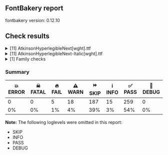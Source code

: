 ## FontBakery report

fontbakery version: 0.12.10





## Check results



<details><summary>[11] AtkinsonHyperlegibleNext[wght].ttf</summary>
<div>
<details>
    <summary>🔥 <b>FAIL</b> Combined length of family and style must not exceed 32 characters. <a href="https://fontbakery.readthedocs.io/en/stable/fontbakery/checks/googlefonts.name.html#"></a></summary>
    <div>







* 🔥 **FAIL** <p>Variable font instance name 'Atkinson Hyperlegible Next ExtraLight' formed by space-separated concatenation of font family name (nameID 1) and instance subfamily nameID 257 exceeds 32 characters.</p>
<p>This has been found to cause shaping issues for some accented letters in Microsoft Word on Windows 10 and 11.</p>
 [code: instance-too-long]



* 🔥 **FAIL** <p>Variable font instance name 'Atkinson Hyperlegible Next ExtraLight' formed by space-separated concatenation of font family name (nameID 1) and instance subfamily nameID 257 exceeds 32 characters.</p>
<p>This has been found to cause shaping issues for some accented letters in Microsoft Word on Windows 10 and 11.</p>
 [code: instance-too-long]



* 🔥 **FAIL** <p>Variable font instance name 'Atkinson Hyperlegible Next Regular' formed by space-separated concatenation of font family name (nameID 1) and instance subfamily nameID 261 exceeds 32 characters.</p>
<p>This has been found to cause shaping issues for some accented letters in Microsoft Word on Windows 10 and 11.</p>
 [code: instance-too-long]



* 🔥 **FAIL** <p>Variable font instance name 'Atkinson Hyperlegible Next Regular' formed by space-separated concatenation of font family name (nameID 1) and instance subfamily nameID 261 exceeds 32 characters.</p>
<p>This has been found to cause shaping issues for some accented letters in Microsoft Word on Windows 10 and 11.</p>
 [code: instance-too-long]



* 🔥 **FAIL** <p>Variable font instance name 'Atkinson Hyperlegible Next Medium' formed by space-separated concatenation of font family name (nameID 1) and instance subfamily nameID 263 exceeds 32 characters.</p>
<p>This has been found to cause shaping issues for some accented letters in Microsoft Word on Windows 10 and 11.</p>
 [code: instance-too-long]



* 🔥 **FAIL** <p>Variable font instance name 'Atkinson Hyperlegible Next Medium' formed by space-separated concatenation of font family name (nameID 1) and instance subfamily nameID 263 exceeds 32 characters.</p>
<p>This has been found to cause shaping issues for some accented letters in Microsoft Word on Windows 10 and 11.</p>
 [code: instance-too-long]



* 🔥 **FAIL** <p>Variable font instance name 'Atkinson Hyperlegible Next SemiBold' formed by space-separated concatenation of font family name (nameID 1) and instance subfamily nameID 265 exceeds 32 characters.</p>
<p>This has been found to cause shaping issues for some accented letters in Microsoft Word on Windows 10 and 11.</p>
 [code: instance-too-long]



* 🔥 **FAIL** <p>Variable font instance name 'Atkinson Hyperlegible Next SemiBold' formed by space-separated concatenation of font family name (nameID 1) and instance subfamily nameID 265 exceeds 32 characters.</p>
<p>This has been found to cause shaping issues for some accented letters in Microsoft Word on Windows 10 and 11.</p>
 [code: instance-too-long]



* 🔥 **FAIL** <p>Variable font instance name 'Atkinson Hyperlegible Next ExtraBold' formed by space-separated concatenation of font family name (nameID 1) and instance subfamily nameID 269 exceeds 32 characters.</p>
<p>This has been found to cause shaping issues for some accented letters in Microsoft Word on Windows 10 and 11.</p>
 [code: instance-too-long]



* 🔥 **FAIL** <p>Variable font instance name 'Atkinson Hyperlegible Next ExtraBold' formed by space-separated concatenation of font family name (nameID 1) and instance subfamily nameID 269 exceeds 32 characters.</p>
<p>This has been found to cause shaping issues for some accented letters in Microsoft Word on Windows 10 and 11.</p>
 [code: instance-too-long]



* ⚠️ **WARN** <p>Name ID 6 'AtkinsonHyperlegibleNext-Regular' exceeds 27 characters. This has been found to cause problems with PostScript printers, especially on Mac platforms.</p>
 [code: nameid6-too-long]



</div>
</details>

<details>
    <summary>🔥 <b>FAIL</b> Check Google Fonts glyph coverage. <a href="https://fontbakery.readthedocs.io/en/stable/fontbakery/checks/googlefonts.glyphset.html#"></a></summary>
    <div>







* 🔥 **FAIL** <p>Missing required codepoints:</p>
<pre><code>- 0x0060 (GRAVE ACCENT)


- 0x00A8 (DIAERESIS)


- 0x00AF (MACRON)


- 0x00B4 (ACUTE ACCENT)


- 0x00B8 (CEDILLA)


- 0x0139 (LATIN CAPITAL LETTER L WITH ACUTE)


- 0x013A (LATIN SMALL LETTER L WITH ACUTE)


- 0x02C6 (MODIFIER LETTER CIRCUMFLEX ACCENT)


- 0x02C7 (CARON)


- 0x02D8 (BREVE)


- 0x02D9 (DOT ABOVE)


- 0x02DA (RING ABOVE)


- 0x02DB (OGONEK)


- 0x02DC (SMALL TILDE)


- 0x02DD (DOUBLE ACUTE ACCENT)
</code></pre>
 [code: missing-codepoints]



</div>
</details>

<details>
    <summary>⚠️ <b>WARN</b> Check math signs have the same width. <a href="https://fontbakery.readthedocs.io/en/stable/fontbakery/checks/universal.html#"></a></summary>
    <div>







* ⚠️ **WARN** <p>The most common width is 606 among a set of 3 math glyphs.
The following math glyphs have a different width, though:</p>
<p>Width = 553:
greater, less</p>
<p>Width = 628:
equal, notequal</p>
<p>Width = 602:
logicalnot</p>
<p>Width = 579:
lessequal, plusminus, greaterequal</p>
<p>Width = 532:
multiply</p>
<p>Width = 554:
approxequal</p>
 [code: width-outliers]



</div>
</details>

<details>
    <summary>⚠️ <b>WARN</b> Check font contains no unreachable glyphs <a href="https://fontbakery.readthedocs.io/en/stable/fontbakery/checks/universal.glyphset.html#"></a></summary>
    <div>







* ⚠️ **WARN** <p>The following glyphs could not be reached by codepoint or substitution rules:</p>
<pre><code>- uni0328.alt
</code></pre>
 [code: unreachable-glyphs]



</div>
</details>

<details>
    <summary>⚠️ <b>WARN</b> Validate size, and resolution of article images, and ensure article page has minimum length and includes visual assets. <a href="https://fontbakery.readthedocs.io/en/stable/fontbakery/checks/googlefonts.article.html#"></a></summary>
    <div>







* ⚠️ **WARN** <p>Family metadata at fonts/variable does not have an article.</p>
 [code: lacks-article]



</div>
</details>

<details>
    <summary>⚠️ <b>WARN</b> Check for codepoints not covered by METADATA subsets. <a href="https://fontbakery.readthedocs.io/en/stable/fontbakery/checks/googlefonts.subsets.html#"></a></summary>
    <div>







* ⚠️ **WARN** <p>The following codepoints supported by the font are not covered by
any subsets defined in the font's metadata file, and will never
be served. You can solve this by either manually adding additional
subset declarations to METADATA.pb, or by editing the glyphset
definitions.</p>
<ul>
<li>U+0302 COMBINING CIRCUMFLEX ACCENT: try adding one of: cherokee, math, tifinagh, coptic</li>
<li>U+0306 COMBINING BREVE: try adding one of: tifinagh, old-permic</li>
<li>U+0307 COMBINING DOT ABOVE: try adding one of: hebrew, malayalam, syriac, coptic, duployan, old-permic, canadian-aboriginal, tifinagh, todhri, math, tai-le</li>
<li>U+030A COMBINING RING ABOVE: try adding one of: syriac, duployan</li>
<li>U+030B COMBINING DOUBLE ACUTE ACCENT: try adding one of: cherokee, osage</li>
<li>U+030C COMBINING CARON: try adding one of: cherokee, tai-le</li>
<li>U+0312 COMBINING TURNED COMMA ABOVE: try adding math</li>
<li>U+0326 COMBINING COMMA BELOW: try adding math</li>
<li>U+0327 COMBINING CEDILLA: try adding math</li>
<li>U+0328 COMBINING OGONEK: not included in any glyphset definition</li>
<li>U+0394 GREEK CAPITAL LETTER DELTA: try adding one of: math, elbasan, greek</li>
<li>U+03A9 GREEK CAPITAL LETTER OMEGA: try adding one of: math, elbasan, greek</li>
<li>U+03BC GREEK SMALL LETTER MU: try adding one of: math, greek</li>
<li>U+03C0 GREEK SMALL LETTER PI: try adding one of: math, greek, yi</li>
<li>U+2021 DOUBLE DAGGER: try adding adlam</li>
<li>U+2030 PER MILLE SIGN: try adding adlam</li>
<li>U+212E ESTIMATED SYMBOL: try adding math</li>
<li>U+2202 PARTIAL DIFFERENTIAL: try adding math</li>
<li>U+220F N-ARY PRODUCT: try adding math</li>
<li>U+2211 N-ARY SUMMATION: try adding math</li>
<li>U+2219 BULLET OPERATOR: try adding one of: symbols, math, tai-tham, yi</li>
<li>U+221A SQUARE ROOT: try adding math</li>
<li>U+221E INFINITY: try adding math</li>
<li>U+222B INTEGRAL: try adding math</li>
<li>U+2248 ALMOST EQUAL TO: try adding math</li>
<li>U+2260 NOT EQUAL TO: try adding math</li>
<li>U+2264 LESS-THAN OR EQUAL TO: try adding math</li>
<li>U+2265 GREATER-THAN OR EQUAL TO: try adding math</li>
<li>U+25CA LOZENGE: try adding one of: symbols, math</li>
<li>U+266A EIGHTH NOTE: try adding one of: symbols, music</li>
</ul>
<p>Or you can add the above codepoints to one of the subsets supported by the font: <code>latin</code>, <code>latin-ext</code></p>
 [code: unreachable-subsetting]



</div>
</details>

<details>
    <summary>⚠️ <b>WARN</b> Ensure dotted circle glyph is present and can attach marks. <a href="https://fontbakery.readthedocs.io/en/stable/fontbakery/checks/shaping.html#"></a></summary>
    <div>







* ⚠️ **WARN** <p>No dotted circle glyph present</p>
 [code: missing-dotted-circle]



</div>
</details>

<details>
    <summary>⚠️ <b>WARN</b> Ensure soft_dotted characters lose their dot when combined with marks that replace the dot. <a href="https://fontbakery.readthedocs.io/en/stable/fontbakery/checks/shaping.html#"></a></summary>
    <div>







* ⚠️ **WARN** <p>The dot of soft dotted characters used in orthographies <em>must</em> disappear in the following strings: į̀ į́ į̂ į̃ į̄ į̌</p>
<p>The dot of soft dotted characters <em>should</em> disappear in other cases, for example: į̆ į̇ į̈ į̊ į̋ į̒ į̦̀ į̦́ į̦̂ į̦̃ į̦̄ į̦̆ į̦̇ į̦̈ į̦̊ į̦̋ į̦̌ į̦̒ į̧̀ į̧́</p>
<p>Your font fully covers the following languages that require the soft-dotted feature: Lithuanian (Latn, 2,357,094 speakers), Dutch (Latn, 31,709,104 speakers).</p>
<p>Your font does <em>not</em> cover the following languages that require the soft-dotted feature: Ekpeye (Latn, 226,000 speakers), Belarusian (Cyrl, 10,064,517 speakers), Gulay (Latn, 250,478 speakers), Basaa (Latn, 332,940 speakers), Lugbara (Latn, 2,200,000 speakers), Bete-Bendi (Latn, 100,000 speakers), Mango (Latn, 77,000 speakers), Teke-Ebo (Latn, 260,000 speakers), Ukrainian (Cyrl, 29,273,587 speakers), Makaa (Latn, 221,000 speakers), Mundani (Latn, 34,000 speakers), Ejagham (Latn, 120,000 speakers), Yala (Latn, 200,000 speakers), Kpelle, Guinea (Latn, 622,000 speakers), Vute (Latn, 21,000 speakers), Avokaya (Latn, 100,000 speakers), Ebira (Latn, 2,200,000 speakers), Navajo (Latn, 166,319 speakers), Dii (Latn, 71,000 speakers), Nateni (Latn, 100,000 speakers), Southern Kisi (Latn, 360,000 speakers), Han (Latn, 6 speakers), Igbo (Latn, 27,823,640 speakers), Zapotec (Latn, 490,000 speakers), Cicipu (Latn, 44,000 speakers), Nzakara (Latn, 50,000 speakers), Ma’di (Latn, 584,000 speakers), Ijo, Southeast (Latn, 2,471,000 speakers), South Central Banda (Latn, 244,000 speakers), Ngbaka (Latn, 1,020,000 speakers), Bafut (Latn, 158,146 speakers), Kaska (Latn, 125 speakers), Fur (Latn, 1,230,163 speakers), Heiltsuk (Latn, 300 speakers), Aghem (Latn, 38,843 speakers), Sar (Latn, 500,000 speakers), Kom (Latn, 360,685 speakers), Mfumte (Latn, 79,000 speakers), Dan (Latn, 1,099,244 speakers), Koonzime (Latn, 40,000 speakers).</p>
 [code: soft-dotted]



</div>
</details>

<details>
    <summary>⚠️ <b>WARN</b> Are there any misaligned on-curve points? <a href="https://fontbakery.readthedocs.io/en/stable/fontbakery/checks/outline.html#"></a></summary>
    <div>







* ⚠️ **WARN** <p>The following glyphs have on-curve points which have potentially incorrect y coordinates:</p>
<pre><code>* Aogonek (U+0104): X=515.0,Y=2.0 (should be at baseline 0?)

* Aogonek (U+0104): X=515.0,Y=2.0 (should be at baseline 0?)

* S (U+0053): X=202.5,Y=666.5 (should be at cap-height 668?)

* S (U+0053): X=392.0,Y=666.5 (should be at cap-height 668?)

* Sacute (U+015A): X=202.5,Y=666.5 (should be at cap-height 668?)

* Sacute (U+015A): X=392.0,Y=666.5 (should be at cap-height 668?)

* Scaron (U+0160): X=202.5,Y=666.5 (should be at cap-height 668?)

* Scaron (U+0160): X=392.0,Y=666.5 (should be at cap-height 668?)

* Scedilla (U+015E): X=202.5,Y=666.5 (should be at cap-height 668?)

* Scedilla (U+015E): X=392.0,Y=666.5 (should be at cap-height 668?)

* uni0218 (U+0218): X=202.5,Y=666.5 (should be at cap-height 668?)

* uni0218 (U+0218): X=392.0,Y=666.5 (should be at cap-height 668?)

* Uring (U+016E): X=345.0,Y=670.0 (should be at cap-height 668?)

* Uring (U+016E): X=345.0,Y=670.0 (should be at cap-height 668?)

* aacute (U+00E1): X=390.0,Y=670.0 (should be at cap-height 668?)

* agrave (U+00E0): X=126.0,Y=670.0 (should be at cap-height 668?)

* b (U+0062): X=247.5,Y=-1.5 (should be at baseline 0?)

* cacute (U+0107): X=404.0,Y=670.0 (should be at cap-height 668?)

* dcaron (U+010F): X=651.5,Y=667.5 (should be at cap-height 668?)

* eacute (U+00E9): X=413.0,Y=670.0 (should be at cap-height 668?)

* egrave (U+00E8): X=149.0,Y=670.0 (should be at cap-height 668?)

* uni0123 (U+0123): X=215.0,Y=666.0 (should be at cap-height 668?)

* uni0123 (U+0123): X=281.0,Y=670.0 (should be at cap-height 668?)

* iacute (U+00ED): X=260.0,Y=670.0 (should be at cap-height 668?)

* igrave (U+00EC): X=-4.0,Y=670.0 (should be at cap-height 668?)

* ij (U+0133): X=423.0,Y=-1.0 (should be at baseline 0?)

* j (U+006A): X=171.0,Y=-1.0 (should be at baseline 0?)

* uni0237 (U+0237): X=171.0,Y=-1.0 (should be at baseline 0?)

* uni006A0301: X=171.0,Y=-1.0 (should be at baseline 0?)

* uni006A0301: X=261.0,Y=670.0 (should be at cap-height 668?)

* lcaron (U+013E): X=309.5,Y=668.5 (should be at cap-height 668?)

* nacute (U+0144): X=407.0,Y=670.0 (should be at cap-height 668?)

* oacute (U+00F3): X=406.0,Y=670.0 (should be at cap-height 668?)

* ograve (U+00F2): X=142.0,Y=670.0 (should be at cap-height 668?)

* p (U+0070): X=247.5,Y=-1.5 (should be at baseline 0?)

* thorn (U+00FE): X=247.5,Y=-1.5 (should be at baseline 0?)

* racute (U+0155): X=335.0,Y=670.0 (should be at cap-height 668?)

* s (U+0073): X=154.5,Y=1.5 (should be at baseline 0?)

* sacute (U+015B): X=154.5,Y=1.5 (should be at baseline 0?)

* sacute (U+015B): X=368.0,Y=670.0 (should be at cap-height 668?)

* scaron (U+0161): X=154.5,Y=1.5 (should be at baseline 0?)

* uni0219 (U+0219): X=154.5,Y=1.5 (should be at baseline 0?)

* uacute (U+00FA): X=402.0,Y=670.0 (should be at cap-height 668?)

* ugrave (U+00F9): X=138.0,Y=670.0 (should be at cap-height 668?)

* wacute (U+1E83): X=474.0,Y=670.0 (should be at cap-height 668?)

* wgrave (U+1E81): X=210.0,Y=670.0 (should be at cap-height 668?)

* y (U+0079): X=189.0,Y=-1.0 (should be at baseline 0?)

* yacute (U+00FD): X=189.0,Y=-1.0 (should be at baseline 0?)

* yacute (U+00FD): X=357.0,Y=670.0 (should be at cap-height 668?)

* ycircumflex (U+0177): X=189.0,Y=-1.0 (should be at baseline 0?)

* ydieresis (U+00FF): X=189.0,Y=-1.0 (should be at baseline 0?)

* ygrave (U+1EF3): X=189.0,Y=-1.0 (should be at baseline 0?)

* ygrave (U+1EF3): X=93.0,Y=670.0 (should be at cap-height 668?)

* zacute (U+017A): X=362.0,Y=670.0 (should be at cap-height 668?)

* ordfeminine (U+00AA): X=110.5,Y=670.0 (should be at cap-height 668?)

* uni03BC (U+03BC): X=200.0,Y=2.0 (should be at baseline 0?)

* three (U+0033): X=362.5,Y=670.0 (should be at cap-height 668?)

* three.tf: X=404.5,Y=670.0 (should be at cap-height 668?)

* threequarters (U+00BE): X=254.0,Y=668.5 (should be at cap-height 668?)

* exclamdown (U+00A1): X=98.0,Y=2.0 (should be at baseline 0?)

* exclamdown (U+00A1): X=188.0,Y=2.0 (should be at baseline 0?)

* at (U+0040): X=532.0,Y=1.0 (should be at baseline 0?)

* ampersand (U+0026): X=420.5,Y=666.0 (should be at cap-height 668?)

* gravecomb (U+0300): X=40.0,Y=670.0 (should be at cap-height 668?)

* acutecomb (U+0301): X=203.0,Y=670.0 (should be at cap-height 668?)

* uni030C.alt: X=137.5,Y=666.5 (should be at cap-height 668?)

* uni0312 (U+0312): X=40.0,Y=666.0 (should be at cap-height 668?)

* uni0312 (U+0312): X=106.0,Y=670.0 (should be at cap-height 668?)
</code></pre>
 [code: found-misalignments]



</div>
</details>

<details>
    <summary>⚠️ <b>WARN</b> Ensure fonts have ScriptLangTags declared on the 'meta' table. <a href="https://fontbakery.readthedocs.io/en/stable/fontbakery/checks/googlefonts.meta.html#"></a></summary>
    <div>







* ⚠️ **WARN** <p>This font file does not have a 'meta' table.</p>
 [code: lacks-meta-table]



</div>
</details>

<details>
    <summary>⚠️ <b>WARN</b> Checking OS/2 achVendID. <a href="https://fontbakery.readthedocs.io/en/stable/fontbakery/checks/googlefonts.os2.html#"></a></summary>
    <div>







* ⚠️ **WARN** <p>OS/2 VendorID value 'NONE' is not yet recognized. If you registered it recently, then it's safe to ignore this warning message. Otherwise, you should set it to your own unique 4 character code, and register it with Microsoft at <a href="https://www.microsoft.com/typography/links/vendorlist.aspx">https://www.microsoft.com/typography/links/vendorlist.aspx</a></p>
 [code: unknown]



</div>
</details>
</div>
</details>

<details><summary>[11] AtkinsonHyperlegibleNext-Italic[wght].ttf</summary>
<div>
<details>
    <summary>🔥 <b>FAIL</b> Combined length of family and style must not exceed 32 characters. <a href="https://fontbakery.readthedocs.io/en/stable/fontbakery/checks/googlefonts.name.html#"></a></summary>
    <div>







* 🔥 **FAIL** <p>Variable font instance name 'Atkinson Hyperlegible Next ExtraLight Italic' formed by space-separated concatenation of font family name (nameID 1) and instance subfamily nameID 257 exceeds 32 characters.</p>
<p>This has been found to cause shaping issues for some accented letters in Microsoft Word on Windows 10 and 11.</p>
 [code: instance-too-long]



* 🔥 **FAIL** <p>Variable font instance name 'Atkinson Hyperlegible Next ExtraLight Italic' formed by space-separated concatenation of font family name (nameID 1) and instance subfamily nameID 257 exceeds 32 characters.</p>
<p>This has been found to cause shaping issues for some accented letters in Microsoft Word on Windows 10 and 11.</p>
 [code: instance-too-long]



* 🔥 **FAIL** <p>Variable font instance name 'Atkinson Hyperlegible Next Light Italic' formed by space-separated concatenation of font family name (nameID 1) and instance subfamily nameID 259 exceeds 32 characters.</p>
<p>This has been found to cause shaping issues for some accented letters in Microsoft Word on Windows 10 and 11.</p>
 [code: instance-too-long]



* 🔥 **FAIL** <p>Variable font instance name 'Atkinson Hyperlegible Next Light Italic' formed by space-separated concatenation of font family name (nameID 1) and instance subfamily nameID 259 exceeds 32 characters.</p>
<p>This has been found to cause shaping issues for some accented letters in Microsoft Word on Windows 10 and 11.</p>
 [code: instance-too-long]



* 🔥 **FAIL** <p>Variable font instance name 'Atkinson Hyperlegible Next Italic' formed by space-separated concatenation of font family name (nameID 1) and instance subfamily nameID 261 exceeds 32 characters.</p>
<p>This has been found to cause shaping issues for some accented letters in Microsoft Word on Windows 10 and 11.</p>
 [code: instance-too-long]



* 🔥 **FAIL** <p>Variable font instance name 'Atkinson Hyperlegible Next Italic' formed by space-separated concatenation of font family name (nameID 1) and instance subfamily nameID 261 exceeds 32 characters.</p>
<p>This has been found to cause shaping issues for some accented letters in Microsoft Word on Windows 10 and 11.</p>
 [code: instance-too-long]



* 🔥 **FAIL** <p>Variable font instance name 'Atkinson Hyperlegible Next Medium Italic' formed by space-separated concatenation of font family name (nameID 1) and instance subfamily nameID 263 exceeds 32 characters.</p>
<p>This has been found to cause shaping issues for some accented letters in Microsoft Word on Windows 10 and 11.</p>
 [code: instance-too-long]



* 🔥 **FAIL** <p>Variable font instance name 'Atkinson Hyperlegible Next Medium Italic' formed by space-separated concatenation of font family name (nameID 1) and instance subfamily nameID 263 exceeds 32 characters.</p>
<p>This has been found to cause shaping issues for some accented letters in Microsoft Word on Windows 10 and 11.</p>
 [code: instance-too-long]



* 🔥 **FAIL** <p>Variable font instance name 'Atkinson Hyperlegible Next SemiBold Italic' formed by space-separated concatenation of font family name (nameID 1) and instance subfamily nameID 265 exceeds 32 characters.</p>
<p>This has been found to cause shaping issues for some accented letters in Microsoft Word on Windows 10 and 11.</p>
 [code: instance-too-long]



* 🔥 **FAIL** <p>Variable font instance name 'Atkinson Hyperlegible Next SemiBold Italic' formed by space-separated concatenation of font family name (nameID 1) and instance subfamily nameID 265 exceeds 32 characters.</p>
<p>This has been found to cause shaping issues for some accented letters in Microsoft Word on Windows 10 and 11.</p>
 [code: instance-too-long]



* 🔥 **FAIL** <p>Variable font instance name 'Atkinson Hyperlegible Next Bold Italic' formed by space-separated concatenation of font family name (nameID 1) and instance subfamily nameID 267 exceeds 32 characters.</p>
<p>This has been found to cause shaping issues for some accented letters in Microsoft Word on Windows 10 and 11.</p>
 [code: instance-too-long]



* 🔥 **FAIL** <p>Variable font instance name 'Atkinson Hyperlegible Next Bold Italic' formed by space-separated concatenation of font family name (nameID 1) and instance subfamily nameID 267 exceeds 32 characters.</p>
<p>This has been found to cause shaping issues for some accented letters in Microsoft Word on Windows 10 and 11.</p>
 [code: instance-too-long]



* 🔥 **FAIL** <p>Variable font instance name 'Atkinson Hyperlegible Next ExtraBold Italic' formed by space-separated concatenation of font family name (nameID 1) and instance subfamily nameID 269 exceeds 32 characters.</p>
<p>This has been found to cause shaping issues for some accented letters in Microsoft Word on Windows 10 and 11.</p>
 [code: instance-too-long]



* 🔥 **FAIL** <p>Variable font instance name 'Atkinson Hyperlegible Next ExtraBold Italic' formed by space-separated concatenation of font family name (nameID 1) and instance subfamily nameID 269 exceeds 32 characters.</p>
<p>This has been found to cause shaping issues for some accented letters in Microsoft Word on Windows 10 and 11.</p>
 [code: instance-too-long]



* ⚠️ **WARN** <p>Name ID 6 'AtkinsonHyperlegibleNext-Italic' exceeds 27 characters. This has been found to cause problems with PostScript printers, especially on Mac platforms.</p>
 [code: nameid6-too-long]



</div>
</details>

<details>
    <summary>🔥 <b>FAIL</b> Check Google Fonts glyph coverage. <a href="https://fontbakery.readthedocs.io/en/stable/fontbakery/checks/googlefonts.glyphset.html#"></a></summary>
    <div>







* 🔥 **FAIL** <p>Missing required codepoints:</p>
<pre><code>- 0x0060 (GRAVE ACCENT)


- 0x00A8 (DIAERESIS)


- 0x00AF (MACRON)


- 0x00B4 (ACUTE ACCENT)


- 0x00B8 (CEDILLA)


- 0x0139 (LATIN CAPITAL LETTER L WITH ACUTE)


- 0x013A (LATIN SMALL LETTER L WITH ACUTE)


- 0x02C6 (MODIFIER LETTER CIRCUMFLEX ACCENT)


- 0x02C7 (CARON)


- 0x02D8 (BREVE)


- 0x02D9 (DOT ABOVE)


- 0x02DA (RING ABOVE)


- 0x02DB (OGONEK)


- 0x02DC (SMALL TILDE)


- 0x02DD (DOUBLE ACUTE ACCENT)
</code></pre>
 [code: missing-codepoints]



</div>
</details>

<details>
    <summary>⚠️ <b>WARN</b> Check math signs have the same width. <a href="https://fontbakery.readthedocs.io/en/stable/fontbakery/checks/universal.html#"></a></summary>
    <div>







* ⚠️ **WARN** <p>The most common width is 606 among a set of 3 math glyphs.
The following math glyphs have a different width, though:</p>
<p>Width = 553:
greater, less</p>
<p>Width = 628:
equal, notequal</p>
<p>Width = 602:
logicalnot</p>
<p>Width = 579:
lessequal, plusminus, greaterequal</p>
<p>Width = 531:
multiply</p>
<p>Width = 554:
approxequal</p>
 [code: width-outliers]



</div>
</details>

<details>
    <summary>⚠️ <b>WARN</b> Check font contains no unreachable glyphs <a href="https://fontbakery.readthedocs.io/en/stable/fontbakery/checks/universal.glyphset.html#"></a></summary>
    <div>







* ⚠️ **WARN** <p>The following glyphs could not be reached by codepoint or substitution rules:</p>
<pre><code>- uni0328.alt
</code></pre>
 [code: unreachable-glyphs]



</div>
</details>

<details>
    <summary>⚠️ <b>WARN</b> Validate size, and resolution of article images, and ensure article page has minimum length and includes visual assets. <a href="https://fontbakery.readthedocs.io/en/stable/fontbakery/checks/googlefonts.article.html#"></a></summary>
    <div>







* ⚠️ **WARN** <p>Family metadata at fonts/variable does not have an article.</p>
 [code: lacks-article]



</div>
</details>

<details>
    <summary>⚠️ <b>WARN</b> Check for codepoints not covered by METADATA subsets. <a href="https://fontbakery.readthedocs.io/en/stable/fontbakery/checks/googlefonts.subsets.html#"></a></summary>
    <div>







* ⚠️ **WARN** <p>The following codepoints supported by the font are not covered by
any subsets defined in the font's metadata file, and will never
be served. You can solve this by either manually adding additional
subset declarations to METADATA.pb, or by editing the glyphset
definitions.</p>
<ul>
<li>U+0302 COMBINING CIRCUMFLEX ACCENT: try adding one of: cherokee, math, tifinagh, coptic</li>
<li>U+0306 COMBINING BREVE: try adding one of: tifinagh, old-permic</li>
<li>U+0307 COMBINING DOT ABOVE: try adding one of: hebrew, malayalam, syriac, coptic, duployan, old-permic, canadian-aboriginal, tifinagh, todhri, math, tai-le</li>
<li>U+030A COMBINING RING ABOVE: try adding one of: syriac, duployan</li>
<li>U+030B COMBINING DOUBLE ACUTE ACCENT: try adding one of: cherokee, osage</li>
<li>U+030C COMBINING CARON: try adding one of: cherokee, tai-le</li>
<li>U+0312 COMBINING TURNED COMMA ABOVE: try adding math</li>
<li>U+0326 COMBINING COMMA BELOW: try adding math</li>
<li>U+0327 COMBINING CEDILLA: try adding math</li>
<li>U+0328 COMBINING OGONEK: not included in any glyphset definition</li>
<li>U+0394 GREEK CAPITAL LETTER DELTA: try adding one of: math, elbasan, greek</li>
<li>U+03A9 GREEK CAPITAL LETTER OMEGA: try adding one of: math, elbasan, greek</li>
<li>U+03BC GREEK SMALL LETTER MU: try adding one of: math, greek</li>
<li>U+03C0 GREEK SMALL LETTER PI: try adding one of: math, greek, yi</li>
<li>U+2021 DOUBLE DAGGER: try adding adlam</li>
<li>U+2030 PER MILLE SIGN: try adding adlam</li>
<li>U+212E ESTIMATED SYMBOL: try adding math</li>
<li>U+2202 PARTIAL DIFFERENTIAL: try adding math</li>
<li>U+220F N-ARY PRODUCT: try adding math</li>
<li>U+2211 N-ARY SUMMATION: try adding math</li>
<li>U+2219 BULLET OPERATOR: try adding one of: symbols, math, tai-tham, yi</li>
<li>U+221A SQUARE ROOT: try adding math</li>
<li>U+221E INFINITY: try adding math</li>
<li>U+222B INTEGRAL: try adding math</li>
<li>U+2248 ALMOST EQUAL TO: try adding math</li>
<li>U+2260 NOT EQUAL TO: try adding math</li>
<li>U+2264 LESS-THAN OR EQUAL TO: try adding math</li>
<li>U+2265 GREATER-THAN OR EQUAL TO: try adding math</li>
<li>U+25CA LOZENGE: try adding one of: symbols, math</li>
<li>U+266A EIGHTH NOTE: try adding one of: symbols, music</li>
</ul>
<p>Or you can add the above codepoints to one of the subsets supported by the font: <code>latin</code>, <code>latin-ext</code></p>
 [code: unreachable-subsetting]



</div>
</details>

<details>
    <summary>⚠️ <b>WARN</b> Ensure dotted circle glyph is present and can attach marks. <a href="https://fontbakery.readthedocs.io/en/stable/fontbakery/checks/shaping.html#"></a></summary>
    <div>







* ⚠️ **WARN** <p>No dotted circle glyph present</p>
 [code: missing-dotted-circle]



</div>
</details>

<details>
    <summary>⚠️ <b>WARN</b> Ensure soft_dotted characters lose their dot when combined with marks that replace the dot. <a href="https://fontbakery.readthedocs.io/en/stable/fontbakery/checks/shaping.html#"></a></summary>
    <div>







* ⚠️ **WARN** <p>The dot of soft dotted characters used in orthographies <em>must</em> disappear in the following strings: į̀ į́ į̂ į̃ į̄ į̌</p>
<p>The dot of soft dotted characters <em>should</em> disappear in other cases, for example: į̆ į̇ į̈ į̊ į̋ į̒ į̦̀ į̦́ į̦̂ į̦̃ į̦̄ į̦̆ į̦̇ į̦̈ į̦̊ į̦̋ į̦̌ į̦̒ į̧̀ į̧́</p>
<p>Your font fully covers the following languages that require the soft-dotted feature: Lithuanian (Latn, 2,357,094 speakers), Dutch (Latn, 31,709,104 speakers).</p>
<p>Your font does <em>not</em> cover the following languages that require the soft-dotted feature: Ekpeye (Latn, 226,000 speakers), Belarusian (Cyrl, 10,064,517 speakers), Gulay (Latn, 250,478 speakers), Basaa (Latn, 332,940 speakers), Lugbara (Latn, 2,200,000 speakers), Bete-Bendi (Latn, 100,000 speakers), Mango (Latn, 77,000 speakers), Teke-Ebo (Latn, 260,000 speakers), Ukrainian (Cyrl, 29,273,587 speakers), Makaa (Latn, 221,000 speakers), Mundani (Latn, 34,000 speakers), Ejagham (Latn, 120,000 speakers), Yala (Latn, 200,000 speakers), Kpelle, Guinea (Latn, 622,000 speakers), Vute (Latn, 21,000 speakers), Avokaya (Latn, 100,000 speakers), Ebira (Latn, 2,200,000 speakers), Navajo (Latn, 166,319 speakers), Dii (Latn, 71,000 speakers), Nateni (Latn, 100,000 speakers), Southern Kisi (Latn, 360,000 speakers), Han (Latn, 6 speakers), Igbo (Latn, 27,823,640 speakers), Zapotec (Latn, 490,000 speakers), Cicipu (Latn, 44,000 speakers), Nzakara (Latn, 50,000 speakers), Ma’di (Latn, 584,000 speakers), Ijo, Southeast (Latn, 2,471,000 speakers), South Central Banda (Latn, 244,000 speakers), Ngbaka (Latn, 1,020,000 speakers), Bafut (Latn, 158,146 speakers), Kaska (Latn, 125 speakers), Fur (Latn, 1,230,163 speakers), Heiltsuk (Latn, 300 speakers), Aghem (Latn, 38,843 speakers), Sar (Latn, 500,000 speakers), Kom (Latn, 360,685 speakers), Mfumte (Latn, 79,000 speakers), Dan (Latn, 1,099,244 speakers), Koonzime (Latn, 40,000 speakers).</p>
 [code: soft-dotted]



</div>
</details>

<details>
    <summary>⚠️ <b>WARN</b> Are there any misaligned on-curve points? <a href="https://fontbakery.readthedocs.io/en/stable/fontbakery/checks/outline.html#"></a></summary>
    <div>







* ⚠️ **WARN** <p>The following glyphs have on-curve points which have potentially incorrect y coordinates:</p>
<pre><code>* Aring (U+00C5): X=507.0,Y=669.0 (should be at cap-height 668?)

* S (U+0053): X=262.5,Y=666.5 (should be at cap-height 668?)

* S (U+0053): X=452.5,Y=666.0 (should be at cap-height 668?)

* Sacute (U+015A): X=262.5,Y=666.5 (should be at cap-height 668?)

* Sacute (U+015A): X=452.5,Y=666.0 (should be at cap-height 668?)

* Scaron (U+0160): X=262.5,Y=666.5 (should be at cap-height 668?)

* Scaron (U+0160): X=452.5,Y=666.0 (should be at cap-height 668?)

* Scedilla (U+015E): X=262.5,Y=666.5 (should be at cap-height 668?)

* Scedilla (U+015E): X=452.5,Y=666.0 (should be at cap-height 668?)

* uni0218 (U+0218): X=262.5,Y=666.5 (should be at cap-height 668?)

* uni0218 (U+0218): X=452.5,Y=666.0 (should be at cap-height 668?)

* U (U+0055): X=232.0,Y=-1.5 (should be at baseline 0?)

* Uacute (U+00DA): X=232.0,Y=-1.5 (should be at baseline 0?)

* Ucircumflex (U+00DB): X=232.0,Y=-1.5 (should be at baseline 0?)

* Udieresis (U+00DC): X=232.0,Y=-1.5 (should be at baseline 0?)

* Ugrave (U+00D9): X=232.0,Y=-1.5 (should be at baseline 0?)

* Uhungarumlaut (U+0170): X=232.0,Y=-1.5 (should be at baseline 0?)

* Umacron (U+016A): X=232.0,Y=-1.5 (should be at baseline 0?)

* Uogonek (U+0172): X=230.0,Y=-1.5 (should be at baseline 0?)

* Uring (U+016E): X=438.0,Y=670.0 (should be at cap-height 668?)

* Uring (U+016E): X=438.0,Y=670.0 (should be at cap-height 668?)

* Uring (U+016E): X=232.0,Y=-1.5 (should be at baseline 0?)

* a (U+0061): X=87.0,Y=2.0 (should be at baseline 0?)

* aacute (U+00E1): X=87.0,Y=2.0 (should be at baseline 0?)

* abreve (U+0103): X=87.0,Y=2.0 (should be at baseline 0?)

* acircumflex (U+00E2): X=87.0,Y=2.0 (should be at baseline 0?)

* adieresis (U+00E4): X=87.0,Y=2.0 (should be at baseline 0?)

* agrave (U+00E0): X=87.0,Y=2.0 (should be at baseline 0?)

* amacron (U+0101): X=87.0,Y=2.0 (should be at baseline 0?)

* aogonek (U+0105): X=87.0,Y=2.0 (should be at baseline 0?)

* aring (U+00E5): X=87.0,Y=2.0 (should be at baseline 0?)

* atilde (U+00E3): X=87.0,Y=2.0 (should be at baseline 0?)

* ae (U+00E6): X=88.0,Y=2.0 (should be at baseline 0?)

* dcaron (U+010F): X=741.0,Y=666.0 (should be at cap-height 668?)

* g (U+0067): X=344.0,Y=495.5 (should be at x-height 496?)

* lcaron (U+013E): X=399.0,Y=667.0 (should be at cap-height 668?)

* s (U+0073): X=343.0,Y=494.5 (should be at x-height 496?)

* uni0163 (U+0163): X=168.0,Y=1.0 (should be at baseline 0?)

* three (U+0033): X=422.0,Y=670.0 (should be at cap-height 668?)

* eight (U+0038): X=200.5,Y=-0.5 (should be at baseline 0?)

* three.tf: X=464.0,Y=670.0 (should be at cap-height 668?)

* eight.tf: X=208.5,Y=-0.5 (should be at baseline 0?)

* threequarters (U+00BE): X=325.0,Y=668.5 (should be at cap-height 668?)

* exclamdown (U+00A1): X=47.0,Y=2.0 (should be at baseline 0?)

* exclamdown (U+00A1): X=137.0,Y=2.0 (should be at baseline 0?)

* ampersand (U+0026): X=490.5,Y=667.0 (should be at cap-height 668?)

* uni2113 (U+2113): X=287.5,Y=-1.5 (should be at baseline 0?)

* dollar (U+0024): X=262.5,Y=666.0 (should be at cap-height 668?)

* Euro (U+20AC): X=446.5,Y=1.5 (should be at baseline 0?)

* greater (U+003E): X=-13.0,Y=1.0 (should be at baseline 0?)

* less (U+003C): X=460.0,Y=1.0 (should be at baseline 0?)
</code></pre>
 [code: found-misalignments]



</div>
</details>

<details>
    <summary>⚠️ <b>WARN</b> Ensure fonts have ScriptLangTags declared on the 'meta' table. <a href="https://fontbakery.readthedocs.io/en/stable/fontbakery/checks/googlefonts.meta.html#"></a></summary>
    <div>







* ⚠️ **WARN** <p>This font file does not have a 'meta' table.</p>
 [code: lacks-meta-table]



</div>
</details>

<details>
    <summary>⚠️ <b>WARN</b> Checking OS/2 achVendID. <a href="https://fontbakery.readthedocs.io/en/stable/fontbakery/checks/googlefonts.os2.html#"></a></summary>
    <div>







* ⚠️ **WARN** <p>OS/2 VendorID value 'NONE' is not yet recognized. If you registered it recently, then it's safe to ignore this warning message. Otherwise, you should set it to your own unique 4 character code, and register it with Microsoft at <a href="https://www.microsoft.com/typography/links/vendorlist.aspx">https://www.microsoft.com/typography/links/vendorlist.aspx</a></p>
 [code: unknown]



</div>
</details>
</div>
</details>

<details><summary>[1] Family checks</summary>
<div>
<details>
    <summary>🔥 <b>FAIL</b> OS/2.fsSelection bit 7 (USE_TYPO_METRICS) is set in all fonts. <a href="https://fontbakery.readthedocs.io/en/stable/fontbakery/checks/googlefonts.os2.html#"></a></summary>
    <div>







* 🔥 **FAIL** <p>OS/2.fsSelection bit 7 (USE_TYPO_METRICS) wasNOT set in the following fonts: ['fonts/variable/AtkinsonHyperlegibleNext[wght].ttf', 'fonts/variable/AtkinsonHyperlegibleNext-Italic[wght].ttf'].</p>
 [code: missing-os2-fsselection-bit7]



</div>
</details>
</div>
</details>




### Summary

| 💥 ERROR | ☠ FATAL | 🔥 FAIL | ⚠️ WARN | ⏩ SKIP | ℹ️ INFO | ✅ PASS | 🔎 DEBUG | 
| ---|---|---|---|---|---|---|---|
| 0 | 0 | 5 | 18 | 187 | 15 | 259 | 0 | 
| 0% | 0% | 1% | 4% | 39% | 3% | 54% | 0% | 



**Note:** The following loglevels were omitted in this report:


* SKIP
* INFO
* PASS
* DEBUG

